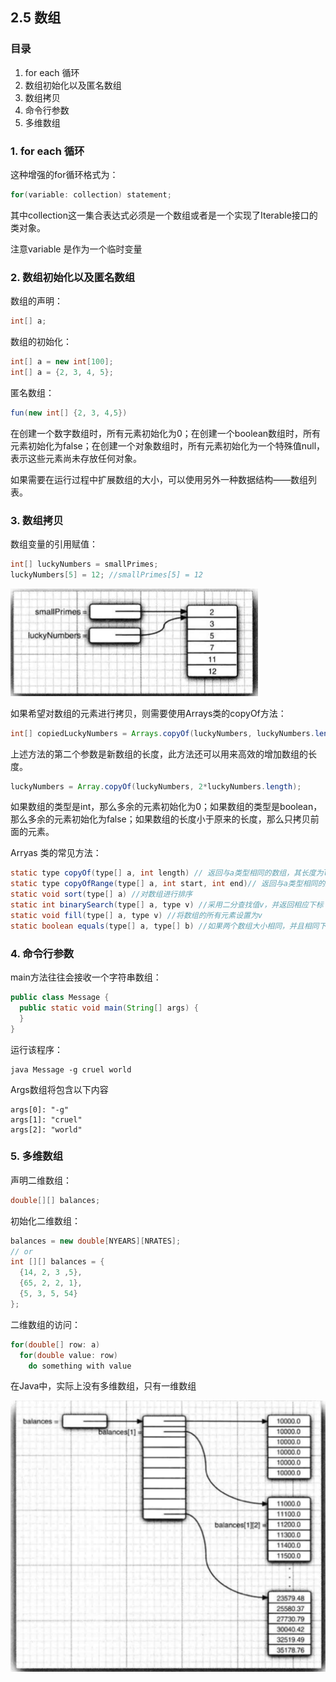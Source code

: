 ## 2.5 数组

### 目录

1. for each 循环
2. 数组初始化以及匿名数组
3. 数组拷贝
4. 命令行参数
6. 多维数组



### 1. for each 循环

这种增强的for循环格式为：

```java
for(variable: collection) statement;
```

其中collection这一集合表达式必须是一个数组或者是一个实现了Iterable接口的类对象。

注意variable 是作为一个临时变量

### 2. 数组初始化以及匿名数组

数组的声明：

```java
int[] a;
```

数组的初始化：

```java
int[] a = new int[100];
int[] a = {2, 3, 4, 5};
```

匿名数组：

```java
fun(new int[] {2, 3, 4,5})
```

在创建一个数字数组时，所有元素初始化为0；在创建一个boolean数组时，所有元素初始化为false；在创建一个对象数组时，所有元素初始化为一个特殊值null，表示这些元素尚未存放任何对象。

如果需要在运行过程中扩展数组的大小，可以使用另外一种数据结构——数组列表。



### 3. 数组拷贝

数组变量的引用赋值：

```java
int[] luckyNumbers = smallPrimes;
luckyNumbers[5] = 12; //smallPrimes[5] = 12
```

![image-20210715165334366](image-20210715165334366.png)

如果希望对数组的元素进行拷贝，则需要使用Arrays类的copyOf方法：

```java
int[] copiedLuckyNumbers = Arrays.copyOf(luckyNumbers, luckyNumbers.length);
```

上述方法的第二个参数是新数组的长度，此方法还可以用来高效的增加数组的长度。

```java
luckyNumbers = Array.copyOf(luckyNumbers, 2*luckyNumbers.length);
```

如果数组的类型是int，那么多余的元素初始化为0；如果数组的类型是boolean，那么多余的元素初始化为false；如果数组的长度小于原来的长度，那么只拷贝前面的元素。



Arryas 类的常见方法：

```java
static type copyOf(type[] a, int length) // 返回与a类型相同的数组，其长度为length，数组元素为a的值
static type copyOfRange(type[] a, int start, int end)// 返回与a类型相同的数组，其长度为end-start，数组元素为[start, end)
static void sort(type[] a) //对数组进行排序
static int binarySearch(type[] a, type v) //采用二分查找值v，并返回相应下标；否则返回负数值r，-r-1是为保持有序应该插入的位置
static void fill(type[] a, type v) //将数组的所有元素设置为v
static boolean equals(type[] a, type[] b) //如果两个数组大小相同，并且相同下标的元素都相等，放回true
```



### 4. 命令行参数

main方法往往会接收一个字符串数组：

```java
public class Message {
  public static void main(String[] args) {
  }
}
```

运行该程序：

```shell
java Message -g cruel world
```

Args数组将包含以下内容

```shell
args[0]: "-g"
args[1]: "cruel"
args[2]: "world"
```



### 5. 多维数组

声明二维数组：

```java
double[][] balances;
```

初始化二维数组：

```java
balances = new double[NYEARS][NRATES];
// or
int [][] balances = {
  {14, 2, 3 ,5},
  {65, 2, 2, 1},
  {5, 3, 5, 54}
};
```

二维数组的访问：

```java
for(double[] row: a)
  for(double value: row)
    do something with value
```

在Java中，实际上没有多维数组，只有一维数组

![image-20210715212908519](image-20210715212908519.png)

